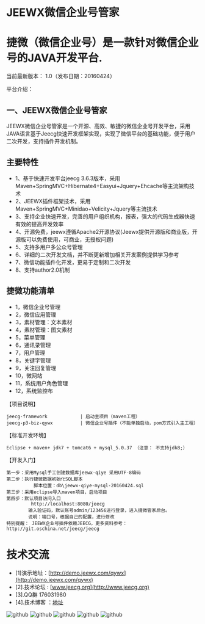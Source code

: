 JEEWX微信企业号管家
===============
捷微（微信企业号）是一款针对微信企业号的JAVA开发平台.
===============
当前最新版本： 1.0（发布日期：20160424）

平台介绍：

一、JEEWX微信企业号管家
-----------------------------------
JEEWX微信企业号管家是一个开源、高效、敏捷的微信企业号开发平台，采用JAVA语言基于Jeecg快速开发框架实现，实现了微信平台的基础功能，便于用户二次开发，支持插件开发机制。

主要特性
-----------------------------------
* 	1、基于快速开发平台jeecg 3.6.3版本，采用Maven+SpringMVC+Hibernate4+Easyui+Jquery+Ehcache等主流架构技术
* 	2、JEEWX插件框架技术，采用Maven+SpringMVC+Minidao+Velicity+Jquery等主流技术
*   3、支持企业快速开发，完善的用户组织机构，报表，强大的代码生成器快速有效的提高开发效率
*   4、开源免费，jeewx遵循Apache2开源协议(Jeewx提供开源版和商业版，开源版可以免费使用，可商业，无授权问题)
*   5、支持多用户多公众号管理
*   6、详细的二次开发文档，并不断更新增加相关开发案例提供学习参考
*   7、微信功能插件化开发，更易于定制和二次开发
*   8、支持author2.0机制

捷微功能清单
-----------------------------------
*   1，微信企业号管理
*   2，微信应用管理
*   3，素材管理：文本素材
*   4，素材管理：图文素材
*   5，菜单管理
*   6，通讯录管理
*   7，用户管理
*   8，关键字管理
*   9，关注回复管理
*   10，微网站
*   11，系统用户角色管理
*   12，系统监控布
    
【项目说明】

	jeecg-framework            | 启动主项目（maven工程）
	jeecg-p3-biz-qywx          | 微信企业号插件（不能单独启动，pom方式引入主工程）

【标准开发环境】

    Eclipse + maven+ jdk7 + tomcat6 + mysql_5.0.37 （注意： 不支持jdk8;）

【开发入门】

    第一步：采用Mysql手工创建数据库jeewx-qiye 采用UTF-8编码
    第二步：执行捷微数据初始化SQL脚本
              脚本位置：db\jeewx-qiye-mysql-20160424.sql
    第三步：采用eclipse导入maven项目，启动项目
    第四步：默认项目访问入口
             http://localhost:8080/jeecg
            输入验证码，默认账号admin/123456进行登录，进入捷微管家后台。
            说明：端口号，根据自己的配置，进行修改
	特别提醒： JEEWX企业号插件依赖JEECG，更多资料参考：http://git.oschina.net/jeecg/jeecg
	


技术交流
==========
* [1]演示地址：[http://demo.jeewx.com/qywx](http://demo.jeewx.com/qywx)
* [2].技术论坛 :  [www.jeecg.org](http://www.jeecg.org)
* [3].QQ群 176031980
* [4].技术博客 ：[地址](http://blog.csdn.net/zhangdaiscott)


![github](http://static.oschina.net/uploads/space/2016/0424/131025_trWY_930898.png "jeewx")
![github](http://static.oschina.net/uploads/space/2016/0424/131056_lr02_930898.png "jeewx")
![github](http://static.oschina.net/uploads/space/2016/0424/131105_BSlN_930898.png "jeewx")
![github](http://static.oschina.net/uploads/space/2016/0424/131036_oV7J_930898.png "jeewx")
![github](http://img.blog.csdn.net/20160424150826957?watermark/2/text/aHR0cDovL2Jsb2cuY3Nkbi5uZXQv/font/5a6L5L2T/fontsize/400/fill/I0JBQkFCMA==/dissolve/70/gravity/Center "jeewx")